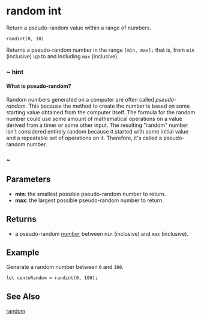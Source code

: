 # random int

Return a pseudo-random value within a range of numbers.

```sig
randint(0, 10)
```

Returns a pseudo-random number in the range ``[min, max];`` that is, from ``min`` (inclusive) up to and including ``max`` (inclusive).

### ~ hint

#### What is pseudo-random?

Random numbers generated on a computer are often called _pseudo-random_. This because the method to create the number is based on some 
starting value obtained from the computer itself. The formula for the random number could use some amount of mathematical operations on a value derived from a timer or some other input. The resulting "random" number isn't considered entirely random because it started with some initial value and a repeatable set of operations on it. Therefore, it's called a pseudo-random number.

### ~

## Parameters

* **min**: the smallest possible pseudo-random number to return.
* **max**: the largest possible pseudo-random number to return.

## Returns

* a pseudo-random [number](types/number) between ``min`` (inclusive) and ``max`` (inclusive).

## Example

Generate a random number between `0` and `100`.

```blocks
let centoRandom = randint(0, 100);
```

## See Also

[random](/reference/math/random)

